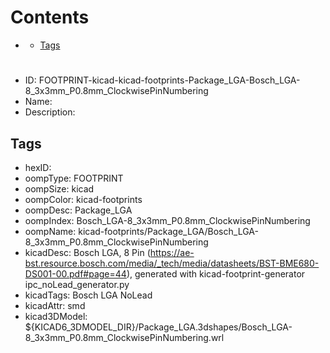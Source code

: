 



Contents
========

* [](#)
	* [Tags](#tags)

# 

- ID: FOOTPRINT-kicad-kicad-footprints-Package_LGA-Bosch_LGA-8_3x3mm_P0.8mm_ClockwisePinNumbering
- Name: 
- Description: 

## Tags

- hexID: 
- oompType: FOOTPRINT
- oompSize: kicad
- oompColor: kicad-footprints
- oompDesc: Package_LGA
- oompIndex: Bosch_LGA-8_3x3mm_P0.8mm_ClockwisePinNumbering
- oompName: kicad-footprints/Package_LGA/Bosch_LGA-8_3x3mm_P0.8mm_ClockwisePinNumbering
- kicadDesc: Bosch  LGA, 8 Pin (https://ae-bst.resource.bosch.com/media/_tech/media/datasheets/BST-BME680-DS001-00.pdf#page=44), generated with kicad-footprint-generator ipc_noLead_generator.py
- kicadTags: Bosch LGA NoLead
- kicadAttr: smd
- kicad3DModel: ${KICAD6_3DMODEL_DIR}/Package_LGA.3dshapes/Bosch_LGA-8_3x3mm_P0.8mm_ClockwisePinNumbering.wrl
